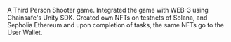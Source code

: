 A Third Person Shooter game.
Integrated the game with WEB-3 using Chainsafe's Unity SDK.
Created own NFTs on testnets of Solana, and Sepholia Ethereum and upon completion of tasks, the same NFTs go to the User Wallet.
